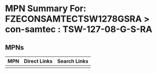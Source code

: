 



# MPN Summary For: FZECONSAMTECTSW1278GSRA > con-samtec : TSW-127-08-G-S-RA

## MPNs
  

|MPN|Direct Links|Search Links|
| :--- | :--- | :--- |
||||
